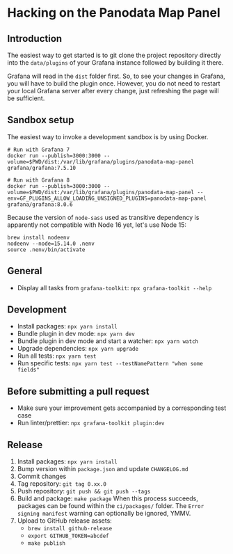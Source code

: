 # Hacking on the Panodata Map Panel

## Introduction
The easiest way to get started is to git clone the project repository 
directly into the `data/plugins` of your Grafana instance followed
by building it there.

Grafana will read in the `dist` folder first. So, to see your changes in 
Grafana, you will have to build the plugin once. However, you do not 
need to restart your local Grafana server after every change, just 
refreshing the page will be sufficient.

## Sandbox setup
The easiest way to invoke a development sandbox is by using Docker.
```shell
# Run with Grafana 7
docker run --publish=3000:3000 --volume=$PWD/dist:/var/lib/grafana/plugins/panodata-map-panel grafana/grafana:7.5.10

# Run with Grafana 8
docker run --publish=3000:3000 --volume=$PWD/dist:/var/lib/grafana/plugins/panodata-map-panel --env=GF_PLUGINS_ALLOW_LOADING_UNSIGNED_PLUGINS=panodata-map-panel grafana/grafana:8.0.6
```

Because the version of `node-sass` used as transitive dependency is apparently
not compatible with Node 16 yet, let's use Node 15:
```shell
brew install nodeenv
nodeenv --node=15.14.0 .nenv
source .nenv/bin/activate
```

## General
- Display all tasks from `grafana-toolkit`: `npx grafana-toolkit --help`

## Development
- Install packages: `npx yarn install`
- Bundle plugin in dev mode: `npx yarn dev`
- Bundle plugin in dev mode and start a watcher: `npx yarn watch`
- Upgrade dependencies: `npx yarn upgrade`
- Run all tests: `npx yarn test`
- Run specific tests: `npx yarn test --testNamePattern "when some fields"`

## Before submitting a pull request
- Make sure your improvement gets accompanied by a corresponding test case
- Run linter/prettier: `npx grafana-toolkit plugin:dev`

## Release
1. Install packages: `npx yarn install`
2. Bump version within `package.json` and update `CHANGELOG.md` 
3. Commit changes
4. Tag repository: `git tag 0.xx.0`
5. Push repository: `git push && git push --tags`
6. Build and package: `make package`
   When this process succeeds, packages can be found within the `ci/packages/` folder.
   The `Error signing manifest` warning can optionally be ignored, YMMV.
7. Upload to GitHub release assets:
   - `brew install github-release`
   - `export GITHUB_TOKEN=abcdef`
   - `make publish`
